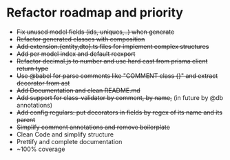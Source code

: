 # Refactor roadmap and priority

- ~~Fix unused model fields (ids, uniques,..) when generate~~
- ~~Refactor generated classes with composition~~
- ~~Add extension.{entity,dto}.ts files for implement complex structures~~
- ~~Add per model index and default reexport~~
- ~~Refactor decimal.js to number and use hard cast from prisma client return type~~
- ~~Use @babel for parse comments like "COMMENT class {}" and extract decorator from ast~~
- ~~Add Documentation and clean README.md~~
- ~~Add support for class-validator by comment, by name,~~ (in future by @db annotations)
- ~~Add config regulars: put decorators in fields by regex of its name and its parent~~
- ~~Simplify comment annotations and remove boilerplate~~
- Clean Code and simplify structure
- Prettify and complete documentation
- ~100% coverage
